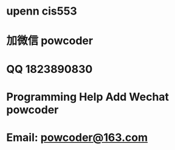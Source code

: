 # upenn cis553
# 加微信 powcoder

# QQ 1823890830

# Programming Help Add Wechat powcoder

# Email: powcoder@163.com

